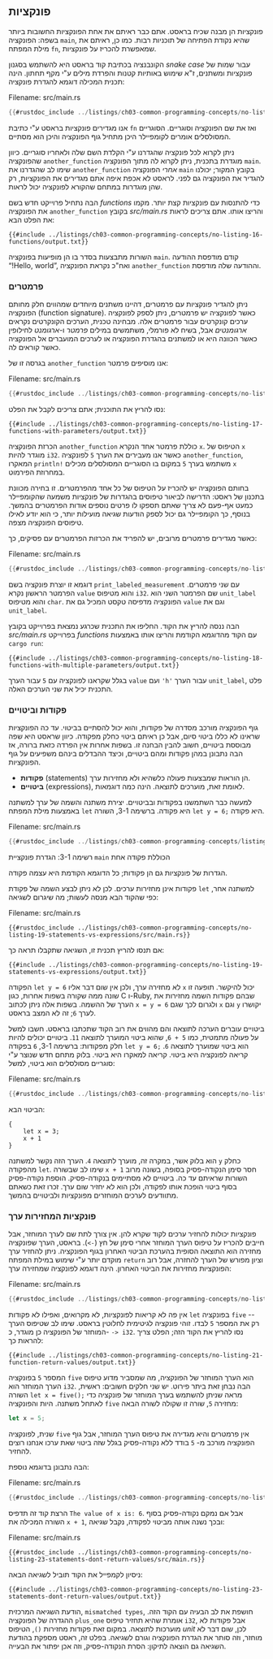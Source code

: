 ## פונקציות

פונקציות הן מבנה שכיח בראסט. אתם כבר ראיתם את אחת הפונקציות החשובות ביותר בשפה: הפונקציה `main`, שהיא נקודת הפתיחה של תוכניות רבות. כמו כן, ראיתם את מילת המפתח `fn`, שמאפשרת להכריז על פונקציות.

הקונבנציה בכתיבת קוד בראסט היא להשתמש בסגנון *snake case* עבור שמות של פונקציות ומשתנים, ז"א שימוש באותיות קטנות והפרדת מילים ע"י מקף תחתון. הינה תכנית המכילה דוגמא להגדרת פונקציה:

<span class="filename">Filename: src/main.rs</span>

```rust
{{#rustdoc_include ../listings/ch03-common-programming-concepts/no-listing-16-functions/src/main.rs}}
```

אנו מגדירים פונקציות בראסט ע"י כתיבת `fn` ואז את שם הפונקציה וסוגריים. הסוגריים המסולסלים אומרים לקומפיילר היכן מתחיל גוף הפונקציה והיכן הוא מסתיים.

ניתן לקרוא לכל פונקציה שהגדרנו ע"י הקלדת השם שלה ולאחריו סוגריים. כיוון שהפונקציה `another_function` מוגדרת בתכנית, ניתן לקרוא לה מתוך הפונקציה `main`. שימו לב שהגדרנו את `another_function` *אחרי* הפונקציה `main` בקובץ המקור; יכולנו להגדיר את הפונקציה גם לפני. לראסט לא אכפת איפה אתם מגדירים את הפונקציות, רק שהן מוגדרות במתחם שהקורא לפונקציה יכול לראות.

הבה נתחיל פרוייקט חדש בשם *functions* כדי להתנסות עם פונקציות קצת יותר. מקמו את הפונקציה `another_function` בקובץ *src/main.rs* והריצו אותו. אתם צריכים לראות את הפלט הבא:

```console
{{#include ../listings/ch03-common-programming-concepts/no-listing-16-functions/output.txt}}
```

השורות מתבצעות בסדר בו הן מופיעות בפונקציה `main`. קודם מודפסת ההודעה “!Hello, world”, ואח"כ נקראת הפונקציה `another_function` וההודעה שלה מודפסת.

### פרמטרים

ניתן להגדיר פונקציות עם פרמטרים, דהיינו משתנים מיוחדים שמהווים חלק מחותם הפונקציה (function signature). כאשר לפונקציה יש פרמטרים, ניתן לספק לפונקציה ערכים קונקרטים עבור פרמטרים אלה. מבחינה טכנית, הערכים הקונקרטים נקראים *ארגומנטים* אבל, בשיח לא פורמלי, משתמשים במילים *פרמטר* ו-*ארגומנט* לחילופין כאשר הכוונה היא או למשתנים בהגדרת הפונקציה או לערכים המועברים אל הפונקציה כאשר קוראים לה.

בגרסה זו של `another_function` אנו מוסיפים פרמטר:

<span class="filename">Filename: src/main.rs</span>

```rust
{{#rustdoc_include ../listings/ch03-common-programming-concepts/no-listing-17-functions-with-parameters/src/main.rs}}
```

נסו להריץ את התוכנית; אתם צריכים לקבל את הפלט:

```console
{{#include ../listings/ch03-common-programming-concepts/no-listing-17-functions-with-parameters/output.txt}}
```

הכרזת הפונקציה `another_function` כוללת פרמטר אחד הנקרא `x`. הטיפוס של `x` מוגדר להיות `i32`. כאשר אנו מעבירים את הערך `5` לפונקציה `another_function`, המאקרו `println!` משתמש בערך `5` במקום בו הסוגריים המסולסלים מכילים `x` במחרוזת הפירמוט.

בחותם הפונקציה יש להכריז על הטיפוס של כל אחד מהפרמטרים. זו בחירה מכוונת בתכנון של ראסט: הדרישה לביאור טיפוסים בהגדרות של פונקציות משמעה שהקומפיילר כמעט אף-פעם לא צריך שאתם תספקו לו פרטים נוספים אודות הפרמטרים בהמשך. בנוסף, כך הקומפיילר גם יכול לספק הודעות שגיאה מועילות יותר, כי הוא יודע לאילו טיפוסים הפונקציה מצפה.

כאשר מגדירים פרמטרים מרובים, יש להפריד את הכרזות הפרמטרים עם פסיקים, כך:

<span class="filename">Filename: src/main.rs</span>

```rust
{{#rustdoc_include ../listings/ch03-common-programming-concepts/no-listing-18-functions-with-multiple-parameters/src/main.rs}}
```

דוגמא זו יוצרת פונקציה בשם `print_labeled_measurement` עם שני פרמטרים. הפרמטר הראשון נקרא `value` והוא מטיפוס `i32`. שם הפרמטר השני הוא `unit_label` והוא מטיפוס `char`. הפונקציה מדפיסה טקסט המכיל גם את `value` וגם את `unit_label`.

הבה ננסה להריץ את הקוד. החליפו את התכנית שכרגע נמצאת בפרוייקט בקובץ *src/main.rs* בפרוייקט *functions* עם הקוד מהדוגמא הקודמת והריצו אותו באמצעות `cargo
run`:

```console
{{#include ../listings/ch03-common-programming-concepts/no-listing-18-functions-with-multiple-parameters/output.txt}}
```

בגלל שקראנו לפונקציה עם `5` עבור הערך `value` ועם `'h'` עבור הערך `unit_label`, פלט התכנית יכיל את שני הערכים האלה.

### פקודות וביטויים

גוף הפונקציה מורכב מסדרה של פקודות, והוא יכול להסתיים בביטוי. עד כה הפונקציות שראינו לא כללו ביטוי סיום, אבל כן ראיתם ביטוי כחלק מפקודה. כיוון שראסט היא שפה מבוססת ביטויים, חשוב להבין הבחנה זו. בשפות אחרות אין הפרדה כזאת ברורה, אז הבה נתבונן במהן פקודות ומהם ביטויים, וכיצד ההבדלים בינהם משפיעים על גוף הפונקציות.

* **פקודות** (statements) הן הוראות שמבצעות פעולה כלשהיא ולא מחזירות ערך.
* **ביטויים** (expressions), לאומת זאת, מוערכים לתוצאה. הינה כמה דוגמאות.

למעשה כבר השתמשנו בפקודות ובביטויים. יצירת משתנה והשמה של ערך למשתנה באמצעות מילת המפתח `let` היא פקודה. ברשימה 3-1, השורה `let y = 6;` היא פקודה.

<span class="filename">Filename: src/main.rs</span>

```rust
{{#rustdoc_include ../listings/ch03-common-programming-concepts/listing-03-01/src/main.rs}}
```

<span class="caption">רשימה 3-1: הגדרת פונקציית `main` הכוללת פקודה אחת</span>

הגדרות של פונקציות גם הן פקודות; כל הדוגמא הקודמת היא עצמה פקודה.

פקודות אינן מחזירות ערכים. לכן לא ניתן לבצע השמה של פקודת `let` למשתנה אחר, כפי שהקוד הבא מנסה לעשות; מה שיגרום לשגיאה:

<span class="filename">Filename: src/main.rs</span>

```rust,ignore,does_not_compile
{{#rustdoc_include ../listings/ch03-common-programming-concepts/no-listing-19-statements-vs-expressions/src/main.rs}}
```

אם תנסו להריץ תכנית זו, השגיאה שתקבלו תראה כך:

```console
{{#include ../listings/ch03-common-programming-concepts/no-listing-19-statements-vs-expressions/output.txt}}
```

הפקודה `let y = 6` לא מחזירה ערך, ולכן אין שום דבר אליו `x` יכול להיקשר. תופעה זו שונה ממה שקורה בשפות אחרות, כגון C ו-Ruby, שבהם פקודות השמה מחזירות את הערך של ההשמה. בשפות אלה ניתן לכתוב `x = y = 6` ולגרום לכך שגם `x` וגם `y` יקושרו לערך `6`; זה לא המצב בראסט.

ביטויים עוברים הערכה לתוצאה והם מהווים את רוב הקוד שתכתבו בראסט. חשבו למשל על פעולה מתמטית, כמו `5 + 6`, שהוא ביטוי המוערך לתוצאה `11`. ביטויים יכולים להיות חלק מפקודות: ברשימה 3-1, `6` בפקודה `let y = 6;` הוא ביטוי שמוערך לתוצאה `6`. קריאה לפונקציה היא ביטוי. קריאה למאקרו היא ביטוי. בלוק מתחם חדש שנוצר ע"י סוגריים מסולסלים הוא ביטוי, למשל:

<span class="filename">Filename: src/main.rs</span>

```rust
{{#rustdoc_include ../listings/ch03-common-programming-concepts/no-listing-20-blocks-are-expressions/src/main.rs}}
```

הביטוי הבא:

```rust,ignore
{
    let x = 3;
    x + 1
}
```

הוא בלוק אשר, במקרה זה, מוערך לתוצאה `4`. הערך הזה נקשר למשתנה `y` כחלק מהפקודה `let`. שימו לב שבשורה `x + 1` חסר סימן הנקודה-פסיק בסופה, בשונה מרוב השורות שראיתם עד כה. ביטויים לא מסתיימים בנקודה-פסיק. הוספת נקודה-פסיק בסוף ביטוי הופכת אותו לפקודה, ולכן הוא לא יחזיר שום ערך. זכרו זאת כשאתם מתוודעים לערכים המוחזרים מפונקציות ולביטויים בהמשך.

### פונקציות המחזירות ערך

פונקציות יכולות להחזיר ערכים לקוד שקרא להן. אין צורך לתת שם לערך המוחזר, אבל חייבים להכריז על טיפוס הערך המוחזר אחרי סימן של חץ (`->`). בראסט, הערך שפונקציה מחזירה הוא התוצאה הסופית בהערכת הביטוי האחרון בגוף הפונקציה. ניתן להחזיר ערך מוקדם יותר ע"י שימוש במילת המפתח `return` וציון מפורש של הערך להחזרה, אבל רוב הפונקציות מחזירות את הביטוי האחרון. הינה דוגמא לפונקציה שמחזירה ערך:

<span class="filename">Filename: src/main.rs</span>

```rust
{{#rustdoc_include ../listings/ch03-common-programming-concepts/no-listing-21-function-return-values/src/main.rs}}
```

אין פה לא קריאות לפונקציות, לא מקרואים, ואפילו לא פקודות `let` בפונקציה `five` -- רק את המספר `5` לבדו. זוהי פונקציה לגיטימית לחלוטין בראסט. שימו לב שטיפוס הערך המוחזר של הפונקציה כן מוגדר, כ- `-> i32`. נסו להריץ את הקוד הזה; הפלט צריך להראות כך:

```console
{{#include ../listings/ch03-common-programming-concepts/no-listing-21-function-return-values/output.txt}}
```

המספר `5` בפונקציה `five` הוא הערך המוחזר של הפונקציה, מה שמסביר מדוע טיפוס הערך המוחזר הוא `i32`. הבה נבחן זאת ביתר פירוט. יש שני חלקים חשובים: ראשית, השורה `let x = five();` מראה שניתן להשתמש בערך המוחזר של פונקציה כדי לאתחל משתנה. היות והפונקציה `five` מחזירה `5`, שורה זו שקולה לשורה הבאה:

```rust
let x = 5;
```

שנית, לפונקציה `five` אין פרמטרים והיא מגדירה את טיפוס הערך המוחזר, אבל גוף הפונקציה מורכב מ- `5` בודד ללא נקודה-פסיק בגלל שזה ביטוי שאת ערכו אנחנו רוצים להחזיר.

הבה נתבונן בדוגמא נוספת:

<span class="filename">Filename: src/main.rs</span>

```rust
{{#rustdoc_include ../listings/ch03-common-programming-concepts/no-listing-22-function-parameter-and-return/src/main.rs}}
```

הרצת קוד זה תדפיס `The value of x is: 6`. אבל אם נמקם נקודה-פסיק בסוף השורה המכילה את `x + 1`, ובכך נשנה אותה מביטוי לפקודה, נקבל שגיאה:

<span class="filename">Filename: src/main.rs</span>

```rust,ignore,does_not_compile
{{#rustdoc_include ../listings/ch03-common-programming-concepts/no-listing-23-statements-dont-return-values/src/main.rs}}
```

ניסיון לקמפייל את הקוד תוביל לשגיאה הבאה:

```console
{{#include ../listings/ch03-common-programming-concepts/no-listing-23-statements-dont-return-values/output.txt}}
```

הודעת השגיאה המרכזית, `mismatched types`, חושפת את לב הבעיה עם הקוד הזה. ההגדרה של הפונקציה `plus_one` אומרת שהיא תחזיר טיפוס `i32`, אבל פקודות לא מוערכות לתוצאה. במקום זאת פקודות מחזירות `()`, הטיפוס *unit* לכן, שום דבר לא מוחזר, וזה סותר את הגדרת הפונקציה וגורם לשגיאה. בפלט זה, ראסט מספקת בהודעת השגיאה גם הוצאה לתיקון: הסרת הנקודה-פסיק, וזה אכן יפתור את הבעייה.
